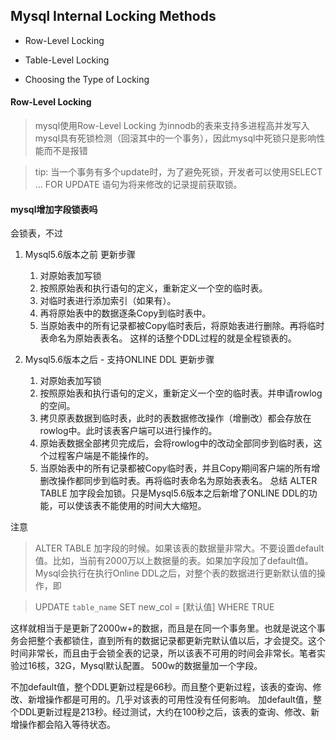 ## Mysql Internal Locking Methods

- Row-Level Locking

- Table-Level Locking

- Choosing the Type of Locking

#### Row-Level Locking
> mysql使用Row-Level Locking 为innodb的表来支持多进程高并发写入
> mysql具有死锁检测（回滚其中的一个事务），因此mysql中死锁只是影响性能而不是报错
 
>tip: 当一个事务有多个update时，为了避免死锁，开发者可以使用SELECT ... FOR UPDATE 语句为将来修改的记录提前获取锁。

#### mysql增加字段锁表吗
会锁表，不过
1. Mysql5.6版本之前
更新步骤

    1. 对原始表加写锁
    2. 按照原始表和执行语句的定义，重新定义一个空的临时表。
    3. 对临时表进行添加索引（如果有）。
    4. 再将原始表中的数据逐条Copy到临时表中。
    5. 当原始表中的所有记录都被Copy临时表后，将原始表进行删除。再将临时表命名为原始表表名。
这样的话整个DDL过程的就是全程锁表的。

2. Mysql5.6版本之后 - 支持ONLINE DDL
更新步骤
    1. 对原始表加写锁
    2. 按照原始表和执行语句的定义，重新定义一个空的临时表。并申请rowlog的空间。
    3. 拷贝原表数据到临时表，此时的表数据修改操作（增删改）都会存放在rowlog中。此时该表客户端可以进行操作的。
    4. 原始表数据全部拷贝完成后，会将rowlog中的改动全部同步到临时表，这个过程客户端是不能操作的。
    5. 当原始表中的所有记录都被Copy临时表，并且Copy期间客户端的所有增删改操作都同步到临时表。再将临时表命名为原始表表名。
总结
ALTER TABLE 加字段会加锁。只是Mysql5.6版本之后新增了ONLINE DDL的功能，可以使该表不能使用的时间大大缩短。
       
注意
> ALTER TABLE 加字段的时候。如果该表的数据量非常大。不要设置default值。比如，当前有2000万以上数据量的表。如果加字段加了default值。Mysql会执行在执行Online DDL之后，对整个表的数据进行更新默认值的操作，即

> UPDATE `table_name` SET new_col = [默认值] WHERE TRUE

这样就相当于是更新了2000w+的数据，而且是在同一个事务里。也就是说这个事务会把整个表都锁住，直到所有的数据记录都更新完默认值以后，才会提交。这个时间非常长，而且由于会锁全表的记录，所以该表不可用的时间会非常长。笔者实验过16核，32G，Mysql默认配置。
500w的数据量加一个字段。

不加default值，整个DDL更新过程是66秒。而且整个更新过程，该表的查询、修改、新增操作都是可用的。几乎对该表的可用性没有任何影响。
加default值，整个DDL更新过程是213秒。经过测试，大约在100秒之后，该表的查询、修改、新增操作都会陷入等待状态。
